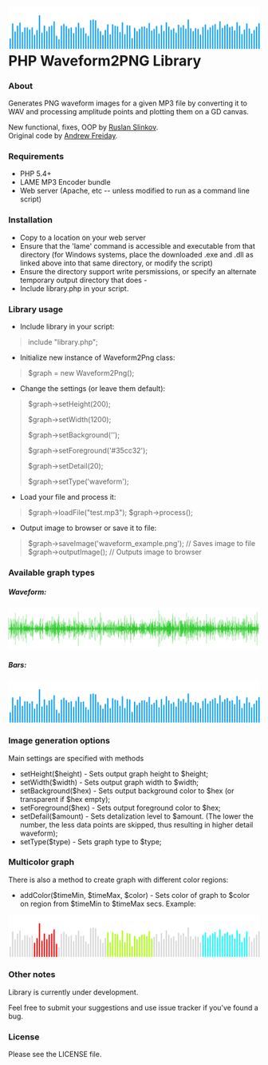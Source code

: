 ![PHP Waveform2PNG Library](examples/bars_example.png)
PHP Waveform2PNG Library
===

### About

Generates PNG waveform images for a given MP3 file by converting it to WAV and processing amplitude points and plotting them on a GD canvas.

New functional, fixes, OOP by [Ruslan Slinkov](http://github.com/slruslan).  
Original code by [Andrew Freiday](http://andrewfreiday.com).


### Requirements

- PHP 5.4+
- LAME MP3 Encoder bundle
- Web server (Apache, etc -- unless modified to run as a command line script)

### Installation

- Copy to a location on your web server
- Ensure that the 'lame' command is accessible and executable from that directory (for Windows systems, place the downloaded .exe and .dll as linked above into that same directory, or modify the script)
- Ensure the directory support write persmissions, or specify an alternate temporary output directory that does - 
- Include library.php in your script.

### Library usage

- Include library in your script:
> include "library.php";

- Initialize new instance of Waveform2Png class:
> $graph = new Waveform2Png();

- Change the settings (or leave them default):
> $graph->setHeight(200);
>
> $graph->setWidth(1200);
>
> $graph->setBackground('');
>
> $graph->setForeground('#35cc32');
>
> $graph->setDetail(20);
>
> $graph->setType('waveform');

- Load your file and process it:
> $graph->loadFile("test.mp3");
> $graph->process();

- Output image to browser or save it to file:
> $graph->saveImage('waveform_example.png'); // Saves image to file
> $graph->outputImage(); // Outputs image to browser

### Available graph types

##### Waveform:

![Waveform graph](examples/waveform_example.png)

##### Bars:

![Bars graph](examples/bars_example.png)

### Image generation options

Main settings are specified with methods 

- setHeight($height) - Sets output graph height to $height;
- setWidth($width) - Sets output graph width to $width;
- setBackground($hex) - Sets output background color to $hex (or transparent if $hex empty);
- setForeground($hex) - Sets output foreground color to $hex;
- setDefail($amount) - Sets detalization level to $amount. (The lower the number, the less data points are skipped, thus resulting in higher detail waveform);
- setType($type) - Sets graph type to $type;


### Multicolor graph

There is also a method to create graph with different color regions:

- addColor($timeMin, $timeMax, $color) - Sets color of graph to $color on region from $timeMin to $timeMax secs. Example:

![Multicolor graph](examples/multicolor_example.png)


### Other notes

Library is currently under development.

Feel free to submit your suggestions and use issue tracker if you've found a bug.

### License

Please see the LICENSE file.
